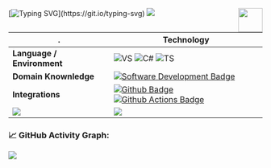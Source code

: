 <!--   header -->
[![Typing SVG](https://readme-typing-svg.herokuapp.com?color=%b8b8ff&center=true&vCenter=true&width=600&lines=Hi+there+👋,+I+am+Christian+Alcantara;)](https://git.io/typing-svg)
![](./src/header_.png)
<a href="https://dotnet.microsoft.com/es-es/"><img src="https://handwiki.org/wiki/images/7/7d/Microsoft_.NET_logo.svg" align="right" height="48" width="48" ></a>





| .                                       | Technology                                                                                                                                                                                                                                                                                                                                                                                                                                                                                                                                                                                                                                                                                                                                                                                                                                                                                                                                                                                                                                                                                                                                                                                                                                                                                                                                                                                                                                                                                                                                                                                                                                                                                                                                                                                                           |
|-------------------------------------------------|-----------------------------------------------------------------------------------------------------------------------------------------------------------------------------------------------------------------------------------------------------------------------------------------------------------------------------------------------------------------------------------------------------------------------------------------------------------------------------------------------------------------------------------------------------------------------------------------------------------------------------------------------------------------------------------------------------------------------------------------------------------------------------------------------------------------------------------------------------------------------------------------------------------------------------------------------------------------------------------------------------------------------------------------------------------------------------------------------------------------------------------------------------------------------------------------------------------------------------------------------------------------------------------------------------------------------------------------------------------------------------------------------------------------------------------------------------------------------------------------------------------------------------------------------------------------------------------------------------------------------------------------------------------------------------------------------------------------------------------------------------------------------------------------------------------------|
| **Language / Environment**                              | ![VS](https://img.shields.io/badge/-VisualStudio-3776AB?style=flat&logo=VisualStudio&logoColor=white) ![C#](https://img.shields.io/badge/-CSharp-3776AB?style=flat&logo=CSharp&logoColor=white) ![TS](https://img.shields.io/badge/-TypeScript-3776AB?style=flat&logo=TypeScript&logoColor=white)                                                                                                                                                                                                                                                                                                                                                                                                                                                                                                                                                                                                                                                                                                                                                                                                                                                                                                                                                                                                                                                                                                                                                                                                                                                                                                                                                                                                                                                                                                  |
| **Domain Knownledge**                           | [![Software Development Badge](https://img.shields.io/badge/-Software%20Development-2ec4b6?style=flat&logoColor=white)](https://github.com/search?q=user%3ABEPb&type=Repositories)                                                                                                                                                                                                                                                                                                                                                                                                                                                                                                                                                                                                                                                                                                                                                                                                                                                                                                                                                                                                                                                                                      |
| **Integrations**                                     | [![Github Badge](https://img.shields.io/badge/-Github%20-2088FF?style=flat&logo=Github&logoColor=white)]() [![Github Actions Badge](https://img.shields.io/badge/-Git%20-2088FF?style=flat&logo=Git&logoColor=white)]()                                                                                                                                                                                                                                                                                                                                                                                                                                                                                                                                                                                                                                                                                                                                                                                                                                                                                                                                                                                                                                                                                                                                                                                                                                                                                                                                                                                 |
![](https://github-readme-stats.vercel.app/api?username=CAF01&show_icons=true&theme=radical&include_all_commits=true) | ![](https://github-readme-stats.vercel.app/api/top-langs/?username=CAF01&theme=radical&layout=compact)
  


### 📈 GitHub Activity Graph:
[![](https://github-readme-activity-graph.cyclic.app/graph?username=CAF01&theme=github-compact)](https://github.com/CAF01/github-readme-activity-graph)
